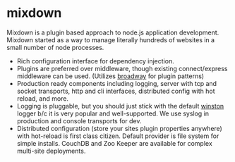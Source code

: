 mixdown
=======

Mixdown is a plugin based approach to node.js application development.  Mixdown started as a way to manage literally hundreds of websites in a small number of node processes.  

* Rich configuration interface for dependency injection.  
* Plugins are preferred over middleware, though existing connect/express middleware can be used.  (Utilizes [broadway](https://github.com/flatiron/broadway) for plugin patterns)
* Production ready components including logging, server with tcp and socket transports, http and cli interfaces, distributed config with hot reload, and more.
* Logging is pluggable, but you should just stick with the default [winston](https://github.com/flatiron/winston) logger b/c it is very popular and well-supported.  We use syslog in production and console transports for dev.
* Distributed configuration (store your sites plugin properties anywhere) with hot-reload is first class citizen.  Default provider is file system for simple installs.  CouchDB and Zoo Keeper are available for complex multi-site deployments.


